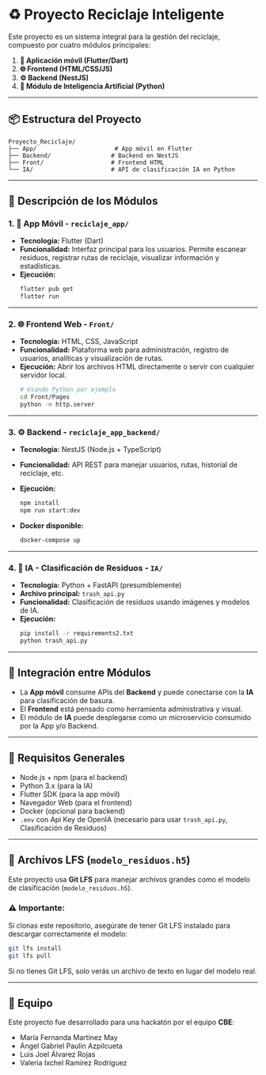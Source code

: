 # ♻️ Proyecto Reciclaje Inteligente

Este proyecto es un sistema integral para la gestión del reciclaje, compuesto por cuatro módulos principales:

1. **📱 Aplicación móvil (Flutter/Dart)**
2. **🌐 Frontend (HTML/CSS/JS)**
3. **⚙️ Backend (NestJS)**
4. **🧠 Módulo de Inteligencia Artificial (Python)**

---

## 📦 Estructura del Proyecto

```
Proyecto_Reciclaje/
├── App/                      # App móvil en Flutter
├── Backend/                 # Backend en NestJS
├── Front/                   # Frontend HTML
└── IA/                      # API de clasificación IA en Python
```

---

## 🧱 Descripción de los Módulos

### 1. 📱 App Móvil - `reciclaje_app/`

- **Tecnología:** Flutter (Dart)
- **Funcionalidad:** Interfaz principal para los usuarios. Permite escanear residuos, registrar rutas de reciclaje, visualizar información y estadísticas.
- **Ejecución:**
  ```bash
  flutter pub get
  flutter run
  ```

---

### 2. 🌐 Frontend Web - `Front/`

- **Tecnología:** HTML, CSS, JavaScript
- **Funcionalidad:** Plataforma web para administración, registro de usuarios, analíticas y visualización de rutas.
- **Ejecución:** Abrir los archivos HTML directamente o servir con cualquier servidor local.
  ```bash
  # Usando Python por ejemplo
  cd Front/Pages
  python -m http.server
  ```

---

### 3. ⚙️ Backend - `reciclaje_app_backend/`

- **Tecnología:** NestJS (Node.js + TypeScript)
- **Funcionalidad:** API REST para manejar usuarios, rutas, historial de reciclaje, etc.
- **Ejecución:**

  ```bash
  npm install
  npm run start:dev
  ```

- **Docker disponible:**
  ```bash
  docker-compose up
  ```

---

### 4. 🧠 IA - Clasificación de Residuos - `IA/`

- **Tecnología:** Python + FastAPI (presumiblemente)
- **Archivo principal:** `trash_api.py`
- **Funcionalidad:** Clasificación de residuos usando imágenes y modelos de IA.
- **Ejecución:**
  ```bash
  pip install -r requirements2.txt
  python trash_api.py
  ```

---

## 🔗 Integración entre Módulos

- La **App móvil** consume APIs del **Backend** y puede conectarse con la **IA** para clasificación de basura.
- El **Frontend** está pensado como herramienta administrativa y visual.
- El módulo de **IA** puede desplegarse como un microservicio consumido por la App y/o Backend.

---

## 📌 Requisitos Generales

- Node.js + npm (para el backend)
- Python 3.x (para la IA)
- Flutter SDK (para la app móvil)
- Navegador Web (para el frontend)
- Docker (opcional para backend)
- `.env` con Api Key de OpenIA (necesario para usar `trash_api.py`, Clasificación de Residuos)

---

## 📁 Archivos LFS (`modelo_residuos.h5`)

Este proyecto usa **Git LFS** para manejar archivos grandes como el modelo de clasificación (`modelo_residuos.h5`).

### ⚠️ Importante:

Si clonas este repositorio, asegúrate de tener Git LFS instalado para descargar correctamente el modelo:

```bash
git lfs install
git lfs pull
```

Si no tienes Git LFS, solo verás un archivo de texto en lugar del modelo real.

---

## 👥 Equipo

Este proyecto fue desarrollado para una hackatón por el equipo **CBE**:

- María Fernanda Martínez May
- Ángel Gabriel Paulin Azpilcueta
- Luis Joel Álvarez Rojas
- Valeria Ixchel Ramírez Rodríguez

